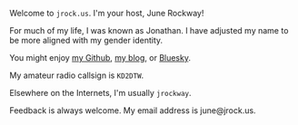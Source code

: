 Welcome to `jrock.us`. I'm your host, June Rockway!

For much of my life, I was known as Jonathan. I have adjusted my name to be more
aligned with my gender identity.

You might enjoy [my Github](https://github.com/jrockway/), [my blog](/posts/),
or [Bluesky](https://bsky.app/profile/jrock.us).

My amateur radio callsign is `KD2DTW`.

Elsewhere on the Internets, I'm usually `jrockway`.

Feedback is always welcome. My email address is june&#x40;jrock.us.
